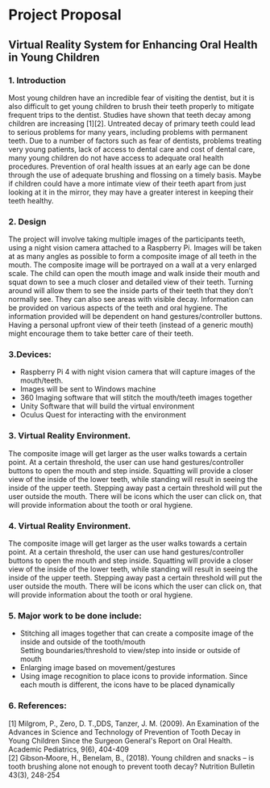 <h1>Project Proposal</h1>

<h2>Virtual Reality System for Enhancing Oral Health in Young Children</h2>
<h3>1. Introduction</h3>
<p>Most young children have an incredible fear of visiting the dentist, but it is also difficult to get young children to brush their teeth properly to mitigate frequent trips to the dentist. Studies have shown that teeth decay among children are increasing [1][2]. Untreated decay of primary teeth could lead to serious problems for many years, including problems with permanent teeth. Due to a number of factors such as fear of dentists, problems treating very young patients, lack of access to dental care and cost of dental care, many young children do not have access to adequate oral health procedures. Prevention of oral health issues at an early age can be done through the use of adequate brushing and flossing on a timely basis. Maybe if children could have a more intimate view of their teeth apart from just looking at it in the mirror, they may have a greater interest in keeping their teeth healthy.</p>

<h3>2. Design </h3>
<p>The project will involve taking multiple images of the participants teeth, using a night vision camera attached to a Raspberry Pi. Images will be taken at as many angles as possible to form a composite image of all teeth in the mouth. The composite image will be portrayed on a wall at a very enlarged scale. The child can open the mouth image and walk inside their mouth and squat down to see a much closer and detailed view of their teeth. Turning around will allow them to see the inside parts of their teeth that they don’t normally see. They can also see areas with visible decay. Information can be provided on various aspects of the teeth and oral hygiene. The information provided will be dependent on hand gestures/controller buttons. Having a personal upfront view of their teeth (instead of a generic mouth) might encourage them to take better care of their teeth.</p>
<h3>3.Devices:</h3>
<ul>
  <li>Raspberry Pi 4 with night vision camera that will capture images of the mouth/teeth.</li>
  <li>Images will be sent to Windows machine</li>
  <li>360 Imaging software that will stitch the mouth/teeth images together</li>
  <li>Unity Software that will build the virtual environment</li>
  <li>Oculus Quest for interacting with the environment</li>
</ul>
<h3>3. Virtual Reality Environment.</h3>
<p>The composite image will get larger as the user walks towards a certain point. At a certain threshold, the user can use hand gestures/controller buttons to open the mouth and step inside. Squatting will provide a closer view of the inside of the lower teeth, while standing will result in seeing the inside of the upper teeth. Stepping away past a certain threshold will put the user outside the mouth. There will be icons which the user can click on, that will provide information about the tooth or oral hygiene.</p>
<h3>4. Virtual Reality Environment.</h3>
<p>The composite image will get larger as the user walks towards a certain point. At a certain threshold, the user can use hand gestures/controller buttons to open the mouth and step inside. Squatting will provide a closer view of the inside of the lower teeth, while standing will result in seeing the inside of the upper teeth. Stepping away past a certain threshold will put the user outside the mouth. There will be icons which the user can click on, that will provide information about the tooth or oral hygiene.</p>
<h3>5. Major work to be done include:</h3>
<ul>
<li>Stitching all images together that can create a composite image of the inside and outside of the tooth/mouth </li>
  </li>Setting boundaries/threshold to view/step into inside or outside of mouth</li>
<li>Enlarging image based on movement/gestures</li>
<li>Using image recognition to place icons to provide information. Since each mouth is different, the icons have to be placed dynamically </li>
</ul>
<h3>6. References:</h3>
<p>[1] Milgrom, P., Zero, D. T.,DDS, Tanzer, J. M. (2009). An Examination of the Advances in Science and Technology of Prevention of Tooth Decay in Young Children Since the Surgeon General's Report on Oral Health. Academic Pediatrics, 9(6), 404-409<br />
[2] Gibson‐Moore, H.,  Benelam, B., (2018). Young children and snacks – is tooth brushing alone not enough to prevent tooth decay? Nutrition Bulletin 43(3), 248-254</p>
